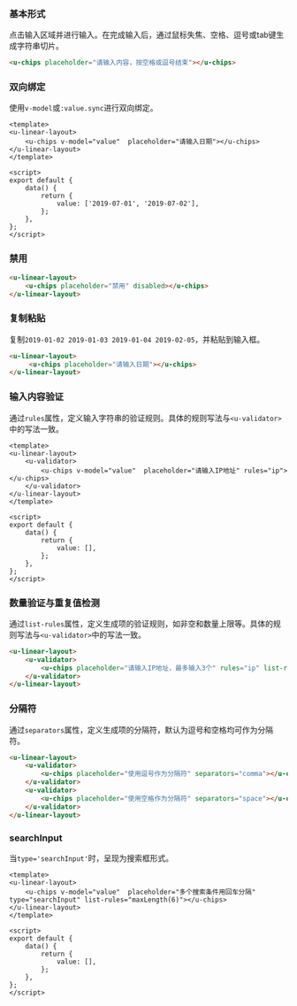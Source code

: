 ### 基本形式

点击输入区域并进行输入。在完成输入后，通过鼠标失焦、空格、逗号或tab键生成字符串切片。

``` html
<u-chips placeholder="请输入内容，按空格或逗号结束"></u-chips>
```

### 双向绑定

使用`v-model`或`:value.sync`进行双向绑定。

``` vue
<template>
<u-linear-layout>
    <u-chips v-model="value"  placeholder="请输入日期"></u-chips>
</u-linear-layout>
</template>

<script>
export default {
    data() {
        return {
            value: ['2019-07-01', '2019-07-02'],
        };
    },
};
</script>
```

### 禁用

``` html
<u-linear-layout>
    <u-chips placeholder="禁用" disabled></u-chips>
</u-linear-layout>
```

### 复制粘贴

复制`2019-01-02 2019-01-03 2019-01-04 2019-02-05`，并粘贴到输入框。

``` html
<u-linear-layout>
     <u-chips placeholder="请输入日期"></u-chips>
</u-linear-layout>
```

### 输入内容验证

通过`rules`属性，定义输入字符串的验证规则。具体的规则写法与`<u-validator>`中的写法一致。

``` vue
<template>
<u-linear-layout>
    <u-validator>
        <u-chips v-model="value"  placeholder="请输入IP地址" rules="ip"></u-chips>
    </u-validator>
</u-linear-layout>
</template>

<script>
export default {
    data() {
        return {
            value: [],
        };
    },
};
</script>
```

### 数量验证与重复值检测

通过`list-rules`属性，定义生成项的验证规则，如非空和数量上限等。具体的规则写法与`<u-validator>`中的写法一致。

``` html
<u-linear-layout>
    <u-validator>
        <u-chips placeholder="请输入IP地址，最多输入3个" rules="ip" list-rules="notEmpty | noDuplicates | maxLength(3)"></u-chips>
    </u-validator>
</u-linear-layout>
```

### 分隔符

通过`separators`属性，定义生成项的分隔符，默认为逗号和空格均可作为分隔符。

``` html
<u-linear-layout>
    <u-validator>
        <u-chips placeholder="使用逗号作为分隔符" separators="comma"></u-chips>
    </u-validator>
    <u-validator>
        <u-chips placeholder="使用空格作为分隔符" separators="space"></u-chips>
    </u-validator>
</u-linear-layout>
```

### searchInput

当`type='searchInput'`时，呈现为搜索框形式。

``` vue
<template>
<u-linear-layout>
    <u-chips v-model="value"  placeholder="多个搜索条件用回车分隔" type="searchInput" list-rules="maxLength(6)"></u-chips>
</u-linear-layout>
</template>

<script>
export default {
    data() {
        return {
            value: [],
        };
    },
};
</script>
```